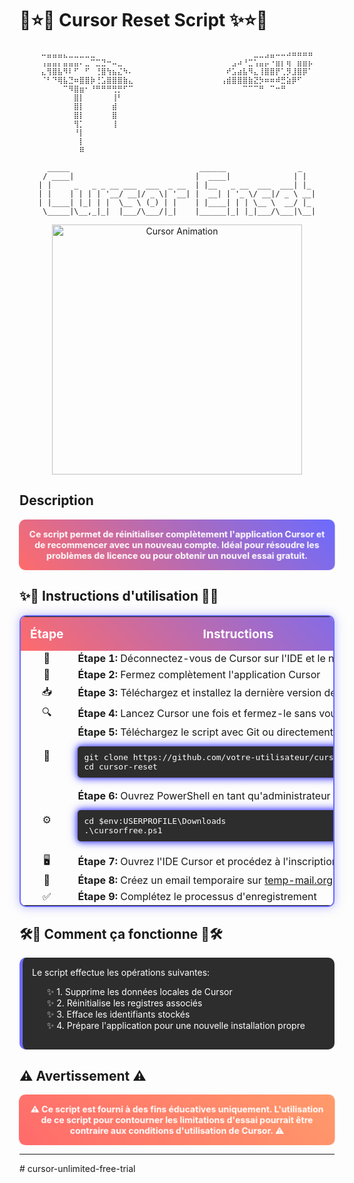 # 🌟⭐✨ Cursor Reset Script ✨⭐🌟

<div align="center">

```ascii
⠤⣤⣤⣤⣄⣀⣀⣀⣀⣀⠀⠀⠀⠀⠀⠀⠀⠀⠀⠀⠀⠀⠀⠀⠀⠀⠀⠀⠀⠀⠀⠀⠀⠀⠀⠀⠀⠀⠀⣀⣀⣠⣤⠤⠤⠴⠶⠶⠶⠶
⢠⣤⣤⡄⣤⣤⣤⠄⣀⠉⣉⣙⠒⠤⣀⠀⠀⠀⠀⠀⠀⠀⠀⠀⠀⠀⠀⠀⠀⠀⠀⠀⠀⠀⠀⣠⠴⠘⣉⢡⣤⡤⠐⣶⡆⢶⠀⣶⣶⡦
⣄⢻⣿⣧⠻⠇⠋⠀⠋⠀⢘⣿⢳⣦⣌⠳⠄⠀⠀⠀⠀⠀⠀⠀⠀⠀⠀⠀⠀⠀⠀⠀⠀⠀⠞⣡⣴⣧⠻⣄⢸⣿⣿⡟⢁⡻⣸⣿⡿⠁
⠈⠃⠙⢿⣧⣙⠶⣿⣿⡷⢘⣡⣿⣿⣿⣷⣄⠀⠀⠀⠀⠀⠀⠀⠀⠀⠀⠀⠀⠀⠀⠀⠀⢠⣾⣿⣿⣿⣷⣝⡳⠶⠶⠾⣛⣵⡿⠋⠀⠀
⠀⠀⠀⠀⠉⠻⣿⣶⠂⠘⠛⠛⠛⢛⡛⠋⠉⠀⠀⠀⠀⠀⠀⠀⠀⠀⠀⠀⠀⠀⠀⠀⠀⠀⠀⠀⠀⠉⠉⠉⠛⠀⠉⠒⠛⠀⠀⠀⠀⠀
⠀⠀⠀⠀⠀⠀⣿⡇⠀⠀⠀⠀⠀⢸⠃⠀⠀⠀⠀⠀⠀⠀⠀⠀⠀⠀⠀⠀⠀⠀⠀⠀⠀⠀⠀⠀⠀⠀⠀⠀⠀⠀⠀⠀⠀⠀⠀⠀⠀⠀
⠀⠀⠀⠀⠀⠀⣿⡇⠀⠀⠀⠀⠀⣾⠀⠀⠀⠀⠀⠀⠀⠀⠀⠀⠀⠀⠀⠀⠀⠀⠀⠀⠀⠀⠀⠀⠀⠀⠀⠀⠀⠀⠀⠀⠀⠀⠀⠀⠀⠀
⠀⠀⠀⠀⠀⠀⣿⡇⠀⠀⠀⠀⠀⣿⠀⠀⠀⠀⠀⠀⠀⠀⠀⠀⠀⠀⠀⠀⠀⠀⠀⠀⠀⠀⠀⠀⠀⠀⠀⠀⠀⠀⠀⠀⠀⠀⠀⠀⠀⠀
⠀⠀⠀⠀⠀⠀⢻⡁⠀⠀⠀⠀⠀⢸⠀⠀⠀⠀⠀⠀⠀⠀⠀⠀⠀⠀⠀⠀⠀⠀⠀⠀⠀⠀⠀⠀⠀⠀⠀⠀⠀⠀⠀⠀⠀⠀⠀⠀⠀⠀
⠀⠀⠀⠀⠀⠀⠘⡇⠀⠀⠀⠀⠀⠀⠀⠀⠀⠀⠀⠀⠀⠀⠀⠀⠀⠀⠀⠀⠀⠀⠀⠀⠀⠀⠀⠀⠀⠀⠀⠀⠀⠀⠀⠀⠀⠀⠀⠀⠀⠀
⠀⠀⠀⠀⠀⠀⠀⡇⠀⠀⠀⠀⠀⠀⠀⠀⠀⠀⠀⠀⠀⠀⠀⠀⠀⠀⠀⠀⠀⠀⠀⠀⠀⠀⠀⠀⠀⠀⠀⠀⠀⠀⠀⠀⠀⠀⠀⠀⠀⠀
⠀⠀⠀⠀⠀⠀⠀⠿⠀⠀⠀⠀⠀⠀⠀⠀⠀⠀⠀⠀⠀⠀⠀⠀⠀⠀⠀⠀⠀⠀⠀⠀⠀⠀⠀⠀⠀⠀⠀⠀⠀⠀⠀⠀⠀⠀⠀⠀⠀⠀
```

```ascii
  _____                             ______                _   
 / ____|                           |  ____|              | |  
| |     _   _ _ __ ___  ___  _ __  | |__   _ __  ___  ___| |_ 
| |    | | | | '__/ __|/ _ \| '__| |  __| | '_ \/ __|/ _ \ __|
| |____| |_| | |  \__ \ (_) | |    | |____| | | \__ \  __/ |_ 
 \_____|\__,_|_|  |___/\___/|_|    |______|_| |_|___/\___|\__|
```

</div>

<div align="center">
<img src="https://i.imgur.com/4M7IWwP.gif" width="400" alt="Cursor Animation">
</div>

##  Description 

<div style="background: linear-gradient(45deg, #ff6b6b, #6b6bff); padding: 15px; border-radius: 10px; color: white; text-align: center; font-weight: bold; animation: pulse 2s infinite;">
Ce script permet de réinitialiser complètement l'application Cursor et de recommencer avec un nouveau compte. Idéal pour résoudre les problèmes de licence ou pour obtenir un nouvel essai gratuit.
</div>

## ✨🔮 Instructions d'utilisation 🔮✨

<div align="center">
<table style="border: 2px solid #6b6bff; border-radius: 10px; overflow: hidden; box-shadow: 0 0 15px rgba(107, 107, 255, 0.5);">
<tr style="background: linear-gradient(45deg, #ff6b6b, #6b6bff); color: white;">
<th style="padding: 15px; text-align: center; font-size: 1.2em;">Étape</th>
<th style="padding: 15px; text-align: center; font-size: 1.2em;">Instructions</th>
</tr>
<tr>
<td align="center">🔄</td>
<td><b>Étape 1:</b> Déconnectez-vous de Cursor sur l'IDE et le navigateur</td>
</tr>
<tr>
<td align="center">🚫</td>
<td><b>Étape 2:</b> Fermez complètement l'application Cursor</td>
</tr>
<tr>
<td align="center">📥</td>
<td><b>Étape 3:</b> Téléchargez et installez la dernière version de Cursor</td>
</tr>
<tr>
<td align="center">🔍</td>
<td><b>Étape 4:</b> Lancez Cursor une fois et fermez-le sans vous connecter</td>
</tr>
<tr>
<td align="center">📁</td>
<td><b>Étape 5:</b> Téléchargez le script avec Git ou directement:
<pre style="background-color: #2d2d2d; color: #ffffff; padding: 10px; border-radius: 5px; animation: glow 1.5s infinite alternate;">git clone https://github.com/votre-utilisateur/cursor-reset.git
cd cursor-reset</pre>
</td>
</tr>
<tr>
<td align="center">⚙️</td>
<td><b>Étape 6:</b> Ouvrez PowerShell en tant qu'administrateur et exécutez:
<pre style="background-color: #2d2d2d; color: #ffffff; padding: 10px; border-radius: 5px; animation: glow 1.5s infinite alternate;">cd $env:USERPROFILE\Downloads
.\cursorfree.ps1</pre>
</td>
</tr>
<tr>
<td align="center">🖥️</td>
<td><b>Étape 7:</b> Ouvrez l'IDE Cursor et procédez à l'inscription</td>
</tr>
<tr>
<td align="center">📧</td>
<td><b>Étape 8:</b> Créez un email temporaire sur <a href="https://temp-mail.org">temp-mail.org</a></td>
</tr>
<tr>
<td align="center">✅</td>
<td><b>Étape 9:</b> Complétez le processus d'enregistrement</td>
</tr>
</table>
</div>

<style>
@keyframes pulse {
  0% { transform: scale(1); }
  50% { transform: scale(1.05); }
  100% { transform: scale(1); }
}

@keyframes glow {
  from {
    box-shadow: 0 0 5px #6b6bff, 0 0 10px #6b6bff, 0 0 15px #6b6bff;
  }
  to {
    box-shadow: 0 0 10px #ff6b6b, 0 0 20px #ff6b6b, 0 0 30px #ff6b6b;
  }
}

@keyframes rainbow {
  0% { color: red; }
  14% { color: orange; }
  28% { color: yellow; }
  42% { color: green; }
  57% { color: blue; }
  71% { color: indigo; }
  85% { color: violet; }
  100% { color: red; }
}
</style>

## 🛠️💫 Comment ça fonctionne 💫🛠️

<div style="background: #2d2d2d; padding: 15px; border-radius: 10px; color: white; border-left: 5px solid #6b6bff;">
Le script effectue les opérations suivantes:
<ol style="list-style-type: none;">
<li>✨ 1. Supprime les données locales de Cursor</li>
<li>✨ 2. Réinitialise les registres associés</li>
<li>✨ 3. Efface les identifiants stockés</li>
<li>✨ 4. Prépare l'application pour une nouvelle installation propre</li>
</ol>
</div>

## ⚠️ Avertissement ⚠️

<div style="background: linear-gradient(45deg, #ff6b6b, #ff9b6b); padding: 15px; border-radius: 10px; color: white; text-align: center; font-weight: bold; animation: pulse 2s infinite;">
⚠️ Ce script est fourni à des fins éducatives uniquement. L'utilisation de ce script pour contourner les limitations d'essai pourrait être contraire aux conditions d'utilisation de Cursor. ⚠️
</div>

---



#   c u r s o r - u n l i m i t e d - f r e e - t r i a l  
 